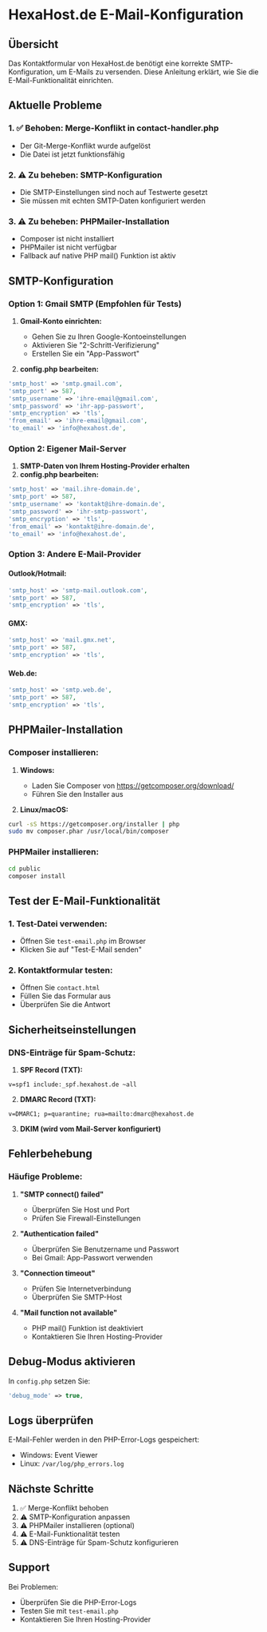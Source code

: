 # HexaHost.de E-Mail-Konfiguration

## Übersicht

Das Kontaktformular von HexaHost.de benötigt eine korrekte SMTP-Konfiguration, um E-Mails zu versenden. Diese Anleitung erklärt, wie Sie die E-Mail-Funktionalität einrichten.

## Aktuelle Probleme

### 1. ✅ Behoben: Merge-Konflikt in contact-handler.php
- Der Git-Merge-Konflikt wurde aufgelöst
- Die Datei ist jetzt funktionsfähig

### 2. ⚠️ Zu beheben: SMTP-Konfiguration
- Die SMTP-Einstellungen sind noch auf Testwerte gesetzt
- Sie müssen mit echten SMTP-Daten konfiguriert werden

### 3. ⚠️ Zu beheben: PHPMailer-Installation
- Composer ist nicht installiert
- PHPMailer ist nicht verfügbar
- Fallback auf native PHP mail() Funktion ist aktiv

## SMTP-Konfiguration

### Option 1: Gmail SMTP (Empfohlen für Tests)

1. **Gmail-Konto einrichten:**
   - Gehen Sie zu Ihren Google-Kontoeinstellungen
   - Aktivieren Sie "2-Schritt-Verifizierung"
   - Erstellen Sie ein "App-Passwort"

2. **config.php bearbeiten:**
```php
'smtp_host' => 'smtp.gmail.com',
'smtp_port' => 587,
'smtp_username' => 'ihre-email@gmail.com',
'smtp_password' => 'ihr-app-passwort',
'smtp_encryption' => 'tls',
'from_email' => 'ihre-email@gmail.com',
'to_email' => 'info@hexahost.de',
```

### Option 2: Eigener Mail-Server

1. **SMTP-Daten von Ihrem Hosting-Provider erhalten**
2. **config.php bearbeiten:**
```php
'smtp_host' => 'mail.ihre-domain.de',
'smtp_port' => 587,
'smtp_username' => 'kontakt@ihre-domain.de',
'smtp_password' => 'ihr-smtp-passwort',
'smtp_encryption' => 'tls',
'from_email' => 'kontakt@ihre-domain.de',
'to_email' => 'info@hexahost.de',
```

### Option 3: Andere E-Mail-Provider

#### Outlook/Hotmail:
```php
'smtp_host' => 'smtp-mail.outlook.com',
'smtp_port' => 587,
'smtp_encryption' => 'tls',
```

#### GMX:
```php
'smtp_host' => 'mail.gmx.net',
'smtp_port' => 587,
'smtp_encryption' => 'tls',
```

#### Web.de:
```php
'smtp_host' => 'smtp.web.de',
'smtp_port' => 587,
'smtp_encryption' => 'tls',
```

## PHPMailer-Installation

### Composer installieren:

1. **Windows:**
   - Laden Sie Composer von https://getcomposer.org/download/
   - Führen Sie den Installer aus

2. **Linux/macOS:**
```bash
curl -sS https://getcomposer.org/installer | php
sudo mv composer.phar /usr/local/bin/composer
```

### PHPMailer installieren:

```bash
cd public
composer install
```

## Test der E-Mail-Funktionalität

### 1. Test-Datei verwenden:
- Öffnen Sie `test-email.php` im Browser
- Klicken Sie auf "Test-E-Mail senden"

### 2. Kontaktformular testen:
- Öffnen Sie `contact.html`
- Füllen Sie das Formular aus
- Überprüfen Sie die Antwort

## Sicherheitseinstellungen

### DNS-Einträge für Spam-Schutz:

1. **SPF Record (TXT):**
```
v=spf1 include:_spf.hexahost.de ~all
```

2. **DMARC Record (TXT):**
```
v=DMARC1; p=quarantine; rua=mailto:dmarc@hexahost.de
```

3. **DKIM (wird vom Mail-Server konfiguriert)**

## Fehlerbehebung

### Häufige Probleme:

1. **"SMTP connect() failed"**
   - Überprüfen Sie Host und Port
   - Prüfen Sie Firewall-Einstellungen

2. **"Authentication failed"**
   - Überprüfen Sie Benutzername und Passwort
   - Bei Gmail: App-Passwort verwenden

3. **"Connection timeout"**
   - Prüfen Sie Internetverbindung
   - Überprüfen Sie SMTP-Host

4. **"Mail function not available"**
   - PHP mail() Funktion ist deaktiviert
   - Kontaktieren Sie Ihren Hosting-Provider

## Debug-Modus aktivieren

In `config.php` setzen Sie:
```php
'debug_mode' => true,
```

## Logs überprüfen

E-Mail-Fehler werden in den PHP-Error-Logs gespeichert:
- Windows: Event Viewer
- Linux: `/var/log/php_errors.log`

## Nächste Schritte

1. ✅ Merge-Konflikt behoben
2. ⚠️ SMTP-Konfiguration anpassen
3. ⚠️ PHPMailer installieren (optional)
4. ⚠️ E-Mail-Funktionalität testen
5. ⚠️ DNS-Einträge für Spam-Schutz konfigurieren

## Support

Bei Problemen:
- Überprüfen Sie die PHP-Error-Logs
- Testen Sie mit `test-email.php`
- Kontaktieren Sie Ihren Hosting-Provider
